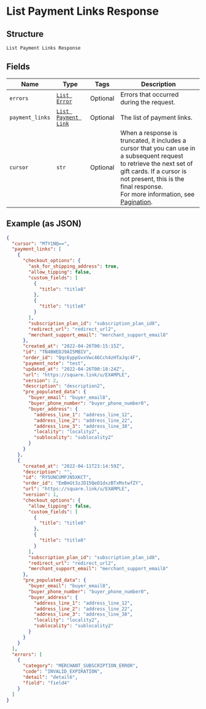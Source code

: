 
# List Payment Links Response

## Structure

`List Payment Links Response`

## Fields

| Name | Type | Tags | Description |
|  --- | --- | --- | --- |
| `errors` | [`List Error`](../../doc/models/error.md) | Optional | Errors that occurred during the request. |
| `payment_links` | [`List Payment Link`](../../doc/models/payment-link.md) | Optional | The list of payment links. |
| `cursor` | `str` | Optional | When a response is truncated, it includes a cursor that you can use in a subsequent request<br>to retrieve the next set of gift cards. If a cursor is not present, this is the final response.<br>For more information, see [Pagination](https://developer.squareup.com/docs/build-basics/common-api-patterns/pagination). |

## Example (as JSON)

```json
{
  "cursor": "MTY1NQ==",
  "payment_links": [
    {
      "checkout_options": {
        "ask_for_shipping_address": true,
        "allow_tipping": false,
        "custom_fields": [
          {
            "title": "title8"
          },
          {
            "title": "title8"
          }
        ],
        "subscription_plan_id": "subscription_plan_id8",
        "redirect_url": "redirect_url2",
        "merchant_support_email": "merchant_support_email8"
      },
      "created_at": "2022-04-26T00:15:15Z",
      "id": "TN4BWEDJ9AI5MBIV",
      "order_id": "Qqc6yppGvxVwc46Cch4zHTaJqc4F",
      "payment_note": "test",
      "updated_at": "2022-04-26T00:18:24Z",
      "url": "https://square.link/u/EXAMPLE",
      "version": 2,
      "description": "description2",
      "pre_populated_data": {
        "buyer_email": "buyer_email8",
        "buyer_phone_number": "buyer_phone_number0",
        "buyer_address": {
          "address_line_1": "address_line_12",
          "address_line_2": "address_line_22",
          "address_line_3": "address_line_38",
          "locality": "locality2",
          "sublocality": "sublocality2"
        }
      }
    },
    {
      "created_at": "2022-04-11T23:14:59Z",
      "description": "",
      "id": "RY5UNCUMPJN5XKCT",
      "order_id": "EmBmGt3zJD15QeO1dxzBTxMxtwfZY",
      "url": "https://square.link/u/EXAMPLE",
      "version": 1,
      "checkout_options": {
        "allow_tipping": false,
        "custom_fields": [
          {
            "title": "title8"
          },
          {
            "title": "title8"
          }
        ],
        "subscription_plan_id": "subscription_plan_id8",
        "redirect_url": "redirect_url2",
        "merchant_support_email": "merchant_support_email8"
      },
      "pre_populated_data": {
        "buyer_email": "buyer_email8",
        "buyer_phone_number": "buyer_phone_number0",
        "buyer_address": {
          "address_line_1": "address_line_12",
          "address_line_2": "address_line_22",
          "address_line_3": "address_line_38",
          "locality": "locality2",
          "sublocality": "sublocality2"
        }
      }
    }
  ],
  "errors": [
    {
      "category": "MERCHANT_SUBSCRIPTION_ERROR",
      "code": "INVALID_EXPIRATION",
      "detail": "detail6",
      "field": "field4"
    }
  ]
}
```

